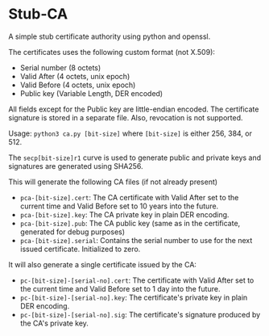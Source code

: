 # Stub-CA
A simple stub certificate authority using python and openssl.

The certificates uses the following custom format (not X.509):
- Serial number (8 octets)
- Valid After (4 octets, unix epoch)
- Valid Before (4 octets, unix epoch)
- Public key (Variable Length, DER encoded)

All fields except for the Public key are little-endian encoded. The certificate signature
is stored in a separate file. Also, revocation is not supported.

Usage:
`python3 ca.py [bit-size]`
where `[bit-size]` is either 256, 384, or 512.

The `secp[bit-size]r1` curve is used to generate public and private keys
and signatures are generated using SHA256.

This will generate the following CA files (if not already present)
- `pca-[bit-size].cert`: The CA certificate with Valid After set to the current time and
                         Valid Before set to 10 years into the future.
- `pca-[bit-size].key`: The CA private key in plain DER encoding.
- `pca-[bit-size].pub`: The CA public key (same as in the certificate, generated for debug purposes)
- `pca-[bit-size].serial`: Contains the serial number to use for the next issued certificate.
                           Initialized to zero.

It will also generate a single certificate issued by the CA:
- `pc-[bit-size]-[serial-no].cert`: The certificate with Valid After set to the current time and
                                    Valid Before set to 1 day into the future.
- `pc-[bit-size]-[serial-no].key`: The certificate's private key in plain DER encoding.
- `pc-[bit-size]-[serial-no].sig`: The certificate's signature produced by the CA's private key.
